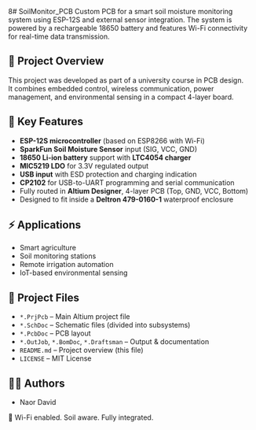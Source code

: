 8# SoilMonitor_PCB
Custom PCB for a smart soil moisture monitoring system using ESP-12S and external sensor integration. 
The system is powered by a rechargeable 18650 battery and features Wi-Fi connectivity for real-time data transmission.

## 🌿 Project Overview

This project was developed as part of a university course in PCB design.  
It combines embedded control, wireless communication, power management, and environmental sensing in a compact 4-layer board.

## 🔧 Key Features

- **ESP-12S microcontroller** (based on ESP8266 with Wi-Fi)
- **SparkFun Soil Moisture Sensor** input (SIG, VCC, GND)
- **18650 Li-ion battery** support with **LTC4054 charger**
- **MIC5219 LDO** for 3.3V regulated output
- **USB input** with ESD protection and charging indication
- **CP2102** for USB-to-UART programming and serial communication
- Fully routed in **Altium Designer**, 4-layer PCB (Top, GND, VCC, Bottom)
- Designed to fit inside a **Deltron 479-0160-1** waterproof enclosure

## ⚡ Applications

- Smart agriculture
- Soil monitoring stations
- Remote irrigation automation
- IoT-based environmental sensing

## 📂 Project Files

- `*.PrjPcb` – Main Altium project file
- `*.SchDoc` – Schematic files (divided into subsystems)
- `*.PcbDoc` – PCB layout
- `*.OutJob`, `*.BomDoc`, `*.Draftsman` – Output & documentation
- `README.md` – Project overview (this file)
- `LICENSE` – MIT License

## 👨‍🔧 Authors

- Naor David  

📡 Wi-Fi enabled. Soil aware. Fully integrated.

